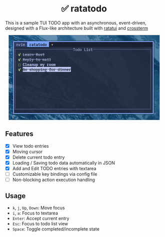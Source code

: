 <div align="center">

# ✅️ ratatodo

</div>

This is a sample TUI TODO app with an asynchronous, event-driven, designed with a Flux-like architecture built with [ratatui](https://ratatui.rs) and [crossterm](https://docs.rs/crossterm/latest/crossterm/)

<div align="center">

![screenshot](./assets/screenshot.png)

</div>

## Features

- [x] View todo entries 
- [x] Moving cursor
- [x] Delete current todo entry
- [x] Loading / Saving todo data automatically in JSON
- [x] Add and Edit TODO entries with textarea
- [ ] Customizable key bindings via config file
- [ ] Non-blocking action execution handling

## Usage

- `k`, `j`, `Up`, `Down`: Move focus
- `i`, `a`: Focus to textarea
- `Enter`: Accept current entry
- `Esc`: Focus to todo list view
- `Space`: Toggle completed/incomplete state

